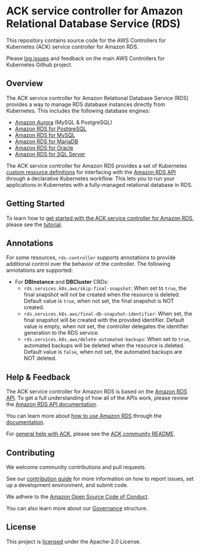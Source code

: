 # ACK service controller for Amazon Relational Database Service (RDS)

This repository contains source code for the AWS Controllers for Kubernetes (ACK) service controller for Amazon RDS.

Please [log issues](https://github.com/aws-controllers-k8s/community/issues) and feedback on the main AWS Controllers for Kubernetes Github project.

## Overview

The ACK service controller for Amazon Relational Database Service (RDS) provides a way to manage RDS database instances directly from Kubernetes. This includes the following database engines:

* [Amazon Aurora](https://aws.amazon.com/rds/aurora/) (MySQL & PostgreSQL)
* [Amazon RDS for PostgreSQL](https://aws.amazon.com/rds/postgresql/)
* [Amazon RDS for MySQL](https://aws.amazon.com/rds/mysql/)
* [Amazon RDS for MariaDB](https://aws.amazon.com/rds/mariadb/)
* [Amazon RDS for Oracle](https://aws.amazon.com/rds/oracle/)
* [Amazon RDS for SQL Server](https://aws.amazon.com/rds/sqlserver/)

The ACK service controller for Amazon RDS provides a set of Kubernetes [custom resource definitions](https://kubernetes.io/docs/concepts/extend-kubernetes/api-extension/custom-resources/) for interfacing with the [Amazon RDS API](https://docs.aws.amazon.com/AmazonRDS/latest/APIReference/) through a declarative Kubernetes workflow. This lets you to run your applications in Kubernetes with a fully-managed relational database in RDS.

## Getting Started

To learn how to [get started with the ACK service controller for Amazon RDS](https://aws-controllers-k8s.github.io/community/docs/tutorials/rds-example/), please see the [tutorial](https://aws-controllers-k8s.github.io/community/docs/tutorials/rds-example/).

## Annotations


For some resources, `rds-controller` supports annotations to provide additional control over
the behavior of the controller. The following annotations are supported:

- For **DBInstance** and **DBCluster** CRDs:
    - `rds.services.k8s.aws/skip-final-snapshot`: When set to `true`, the final snapshot will
    not be created when the resource is deleted. Default value is `true`, when not set, the
    final snapshot is NOT created.
    - `rds.services.k8s.aws/final-db-snapshot-identifier`: When set, the final snapshot will
    be created with the provided identifier. Default value is empty, when not set, the controller
    delegates the identifier generation to the RDS service.
    - `rds.services.k8s.aws/delete-automated-backups`: When set to `true`, automated backups
    will be deleted when the resource is deleted. Default value is `false`, when not set, the
    automated backups are NOT deleted.

## Help & Feedback

The ACK service controller for Amazon RDS is based on the [Amazon RDS API](https://docs.aws.amazon.com/AmazonRDS/latest/APIReference/). To get a full understanding of how all of the APIs work, please review the [Amazon RDS API documentation](https://docs.aws.amazon.com/AmazonRDS/latest/APIReference/).

You can learn more about [how to use Amazon RDS](https://docs.aws.amazon.com/rds/index.html) through the [documentation](https://docs.aws.amazon.com/rds/index.html).

For [general help with ACK](https://github.com/aws-controllers-k8s/community#help--feedback), please see the [ACK community README](https://github.com/aws-controllers-k8s/community#help--feedback).


## Contributing

We welcome community contributions and pull requests.

See our [contribution guide](https://github.com/aws-controllers-k8s/rds-controller/blob/main/CONTRIBUTING.md) for more information on how to report issues, set up a development environment, and submit code.

We adhere to the [Amazon Open Source Code of Conduct](https://aws.github.io/code-of-conduct).

You can also learn more about our [Governance](https://github.com/aws-controllers-k8s/rds-controller/blob/main/GOVERNANCE.md) structure.

## License

This project is [licensed](https://github.com/aws-controllers-k8s/rds-controller/blob/main/LICENSE) under the Apache-2.0 License.